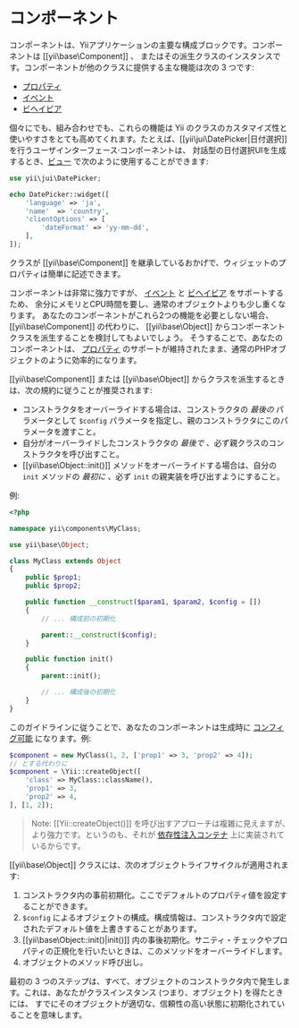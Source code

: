 コンポーネント
==========

コンポーネントは、Yiiアプリケーションの主要な構成ブロックです。コンポーネントは [[yii\base\Component]] 、
またはその派生クラスのインスタンスです。コンポーネントが他のクラスに提供する主な機能は次の 3 つです:

* [プロパティ](concept-properties.md)
* [イベント](concept-events.md)
* [ビヘイビア](concept-behaviors.md)

個々にでも、組み合わせでも、これらの機能は Yii のクラスのカスタマイズ性と使いやすさをとても高めてくれます。たとえば、[[yii\jui\DatePicker|日付選択]] を行うユーザインターフェース·コンポーネントは、
対話型の日付選択UIを生成するとき、[ビュー](structure-view.md) で次のように使用することができます:

```php
use yii\jui\DatePicker;

echo DatePicker::widget([
    'language' => 'ja',
    'name'  => 'country',
    'clientOptions' => [
        'dateFormat' => 'yy-mm-dd',
    ],
]);
```

クラスが [[yii\base\Component]] を継承しているおかげで、ウィジェットのプロパティは簡単に記述できます。

コンポーネントは非常に強力ですが、 [イベント](concept-events.md) と [ビヘイビア](concept-behaviors.md) をサポートするため、
余分にメモリとCPU時間を要し、通常のオブジェクトよりも少し重くなります。
あなたのコンポーネントがこれら2つの機能を必要としない場合、[[yii\base\Component]] の代わりに、 [[yii\base\Object]] からコンポーネントクラスを派生することを検討してもよいでしょう。
そうすることで、あなたのコンポーネントは、 [プロパティ](concept-properties.md) のサポートが維持されたまま、通常のPHPオブジェクトのように効率的になります。

[[yii\base\Component]] または [[yii\base\Object]] からクラスを派生するときは、次の規約に従うことが推奨されます:

- コンストラクタをオーバーライドする場合は、コンストラクタの *最後の* パラメータとして `$config` パラメータを指定し、親のコンストラクタにこのパラメータを渡すこと。
- 自分がオーバーライドしたコンストラクタの *最後で* 、必ず親クラスのコンストラクタを呼び出すこと。
- [[yii\base\Object::init()]] メソッドをオーバーライドする場合は、自分の `init` メソッドの *最初に* 、必ず `init` の親実装を呼び出すようにすること。

例:

```php
<?php

namespace yii\components\MyClass;

use yii\base\Object;

class MyClass extends Object
{
    public $prop1;
    public $prop2;

    public function __construct($param1, $param2, $config = [])
    {
        // ... 構成前の初期化

        parent::__construct($config);
    }

    public function init()
    {
        parent::init();

        // ... 構成後の初期化
    }
}
```
このガイドラインに従うことで、あなたのコンポーネントは生成時に [コンフィグ可能](concept-configurations.md) になります。例:

```php
$component = new MyClass(1, 2, ['prop1' => 3, 'prop2' => 4]);
// とする代わりに
$component = \Yii::createObject([
    'class' => MyClass::className(),
    'prop1' => 3,
    'prop2' => 4,
], [1, 2]);
```

> Note: [[Yii::createObject()]] を呼び出すアプローチは複雑に見えますが、より強力です。というのも、それが [依存性注入コンテナ](concept-di-container.md) 上に実装されているからです。
  

[[yii\base\Object]] クラスには、次のオブジェクトライフサイクルが適用されます:

1. コンストラクタ内の事前初期化。ここでデフォルトのプロパティ値を設定することができます。
2. `$config` によるオブジェクトの構成。構成情報は、コンストラクタ内で設定されたデフォルト値を上書きすることがあります。
3. [[yii\base\Object::init()|init()]] 内の事後初期化。サニティ・チェックやプロパティの正規化を行いたいときは、このメソッドをオーバーライドします。
4. オブジェクトのメソッド呼び出し。

最初の 3 つのステップは、すべて、オブジェクトのコンストラクタ内で発生します。これは、あなたがクラスインスタンス (つまり、オブジェクト) を得たときには、
すでにそのオブジェクトが適切な、信頼性の高い状態に初期化されていることを意味します。

